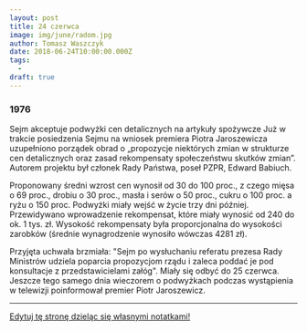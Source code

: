 ```yaml
---
layout: post
title: 24 czerwca
image: img/june/radom.jpg
author: Tomasz Waszczyk
date: 2018-06-24T10:00:00.000Z
tags:
  - 
draft: true
---
```


### 1976

Sejm akceptuje podwyżki cen detalicznych na artykuły spożywcze
Już w trakcie posiedzenia Sejmu na wniosek premiera Piotra Jaroszewicza uzupełniono porządek obrad o „propozycje niektórych zmian w strukturze cen detalicznych oraz zasad rekompensaty społeczeństwu skutków zmian”. Autorem projektu był członek Rady Państwa, poseł PZPR, Edward Babiuch.

Proponowany średni wzrost cen wynosił od 30 do 100 proc., z czego mięsa o 69 proc., drobiu o 30 proc., masła i serów o 50 proc., cukru o 100 proc. a ryżu o 150 proc. Podwyżki miały wejść w życie trzy dni później. Przewidywano wprowadzenie rekompensat, które miały wynosić od 240 do ok. 1 tys. zł. Wysokość rekompensaty była proporcjonalna do wysokości zarobków (średnie wynagrodzenie wynosiło wówczas 4281 zł).

Przyjęta uchwała brzmiała: "Sejm po wysłuchaniu referatu prezesa Rady Ministrów udziela poparcia propozycjom rządu i zaleca poddać je pod konsultacje z przedstawicielami załóg". Miały się odbyć do 25 czerwca. Jeszcze tego samego dnia wieczorem o podwyżkach podczas wystąpienia w telewizji poinformował premier Piotr Jaroszewicz.

---

<a href="https://github.com/TomaszWaszczyk/historia.waszczyk.com/edit/master/src/content/june-24.md" target="_blank">Edytuj tę stronę dzieląc się własnymi notatkami!</a>
